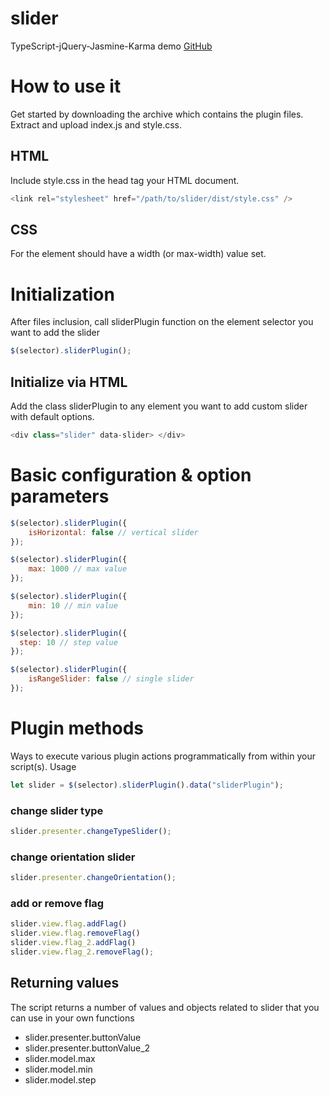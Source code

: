# slider
TypeScript-jQuery-Jasmine-Karma
demo [GitHub](http://github.com)
# How to use it
Get started by downloading the archive which contains the plugin files. Extract and upload index.js and style.css.

## HTML
Include style.css in the head tag your HTML document.
```javascript
<link rel="stylesheet" href="/path/to/slider/dist/style.css" />
```

## CSS
For  the element should have a width (or max-width) value set.

# Initialization
After files inclusion, call sliderPlugin  function on the element selector you want to add the slider
```javascript
$(selector).sliderPlugin();
```
## Initialize via HTML
Add the class sliderPlugin to any element you want to add custom slider with default options. 
```javascript
<div class="slider" data-slider> </div>
```
# Basic configuration & option parameters
```javascript
$(selector).sliderPlugin({
    isHorizontal: false // vertical slider
});

$(selector).sliderPlugin({
    max: 1000 // max value
});

$(selector).sliderPlugin({
    min: 10 // min value
});

$(selector).sliderPlugin({
  step: 10 // step value
});

$(selector).sliderPlugin({
    isRangeSlider: false // single slider
});
```
# Plugin methods
Ways to execute various plugin actions programmatically from within your script(s).
Usage 
```javascript 
let slider = $(selector).sliderPlugin().data("sliderPlugin");
```
### change slider type
```javascript 
slider.presenter.changeTypeSlider();
```
### change orientation slider
```javascript
slider.presenter.changeOrientation();
```
### add or remove flag
```javascript
slider.view.flag.addFlag()
slider.view.flag.removeFlag()
slider.view.flag_2.addFlag()
slider.view.flag_2.removeFlag();
```

## Returning values
The script returns a number of values and objects related to slider that you can use in your own functions

* slider.presenter.buttonValue
* slider.presenter.buttonValue_2
* slider.model.max
* slider.model.min
* slider.model.step

